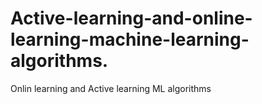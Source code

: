 # Active-learning-and-online-learning-machine-learning-algorithms.
Onlin learning and Active learning ML algorithms
